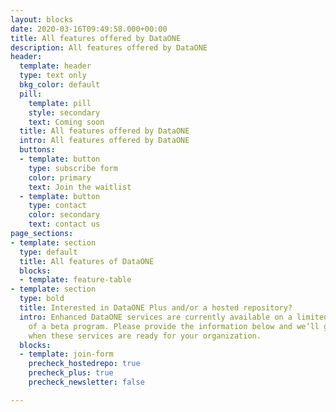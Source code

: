 ```yaml
---
layout: blocks
date: 2020-03-16T09:49:58.000+00:00
title: All features offered by DataONE
description: All features offered by DataONE
header:
  template: header
  type: text only
  bkg_color: default
  pill:
    template: pill
    style: secondary
    text: Coming soon
  title: All features offered by DataONE
  intro: All features offered by DataONE
  buttons:
  - template: button
    type: subscribe form
    color: primary
    text: Join the waitlist
  - template: button
    type: contact
    color: secondary
    text: contact us
page_sections:
- template: section
  type: default
  title: All features of DataONE
  blocks:
  - template: feature-table
- template: section
  type: bold
  title: Interested in DataONE Plus and/or a hosted repository?
  intro: Enhanced DataONE services are currently available on a limited basis as part
    of a beta program. Please provide the information below and we’ll get in touch
    when these services are ready for your organization.
  blocks:
  - template: join-form
    precheck_hostedrepo: true
    precheck_plus: true
    precheck_newsletter: false

---
```

